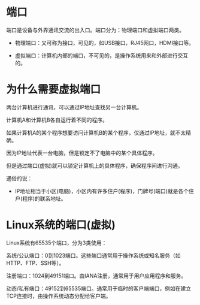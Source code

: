 # 端口

端口是设备与外界通讯交流的出入口。端口分为：物理端口和虚拟端口两类。

- 物理端口：又可称为接口，可见的，如USB接口，RJ45网口，HDMI接口等。

- 虚拟端口：计算机内部的端口，不可见的，是操作系统用来和外部进行交互的。

# 为什么需要虚拟端口

两台计算机进行通讯，可以通过IP地址查找另一台计算机。

计算机A和计算机B各自运行着不同的程序。

如果计算机A的某个程序想要访问计算机B的某个程序，仅通过IP地址，就不太精确。

因为IP地址代表一台电脑，但是锁定不了电脑中的某个具体程序。

但是通过端口(虚拟)就可以锁定计算机上的具体程序，确保程序间进行沟通。

通俗的说：

- IP地址相当于小区(电脑)，小区内有许多住户(程序)，门牌号(端口)就是各个住户(程序)的联系地址。

# Linux系统的端口(虚拟)

Linux系统有65535个端口，分为3类使用：

系统/公认端口：0到1023端口。这些端口通常用于操作系统或知名服务（如HTTP、FTP、SSH等）。

注册端口：1024到49151端口。由IANA注册，通常用于用户应用程序和服务。

动态/私有端口：49152到65535端口。通常用于临时的客户端端口，例如在建立TCP连接时，由操作系统动态分配给客户端。